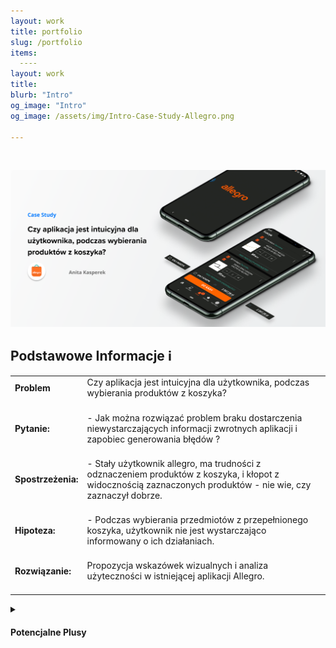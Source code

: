 ```yaml
---
layout: work
title: portfolio
slug: /portfolio
items:
  ----
layout: work
title: 
blurb: "Intro"
og_image: "Intro"
og_image: /assets/img/Intro-Case-Study-Allegro.png
      
---   
```

<br>

[![image-text markdown="1"](https://raw.githubusercontent.com/AnitakasperekUX/AnitakasperekUX.github.io/main/assets/img/tytul.png)](https://raw.githubusercontent.com/AnitakasperekUX/AnitakasperekUX.github.io/main/assets/img/tytul.png)
<br>

## Podstawowe Informacje    ℹ️ 









|                              |                                                              |
| ---------------------------- | ------------------------------------------------------------ |
| **Problem**<br/><br/>      | Czy aplikacja jest intuicyjna dla użytkownika, podczas wybierania produktów z koszyka? <br><br> |
| **Pytanie:**<br/><br/>       | - Jak można rozwiązać problem braku dostarczenia niewystarczających informacji zwrotnych aplikacji i zapobiec generowania błędów ?<br><br> |
| **Spostrzeżenia:**<br/><br/> | - Stały użytkownik allegro, ma trudności z odznaczeniem produktów z koszyka, i kłopot z widocznością zaznaczonych produktów - nie wie, czy zaznaczył dobrze.<br><br> |
| **Hipoteza:**<br/><br/>      | - Podczas wybierania przedmiotów z przepełnionego koszyka, użytkownik nie jest wystarczająco informowany o ich działaniach. <br><br> |
| **Rozwiązanie:**<br/><br/>   | Propozycja wskazówek wizualnych i analiza użyteczności w istniejącej aplikacji Allegro.<br><br> |






<details><summary><h4>Potencjalne Plusy</h4></summary>
<i>Usprawnienie informacji wizualnych i interakcji, przyspieszy proces zakupowy i uniknie błędów użytkownika Poprzez dodanie wskazówek wizualne, poprawi się użyteczność aplikacji. Model Mentalny stałego użytkownika używającego wersji webowej, będzie spójniejszy.</i> 
<br>










